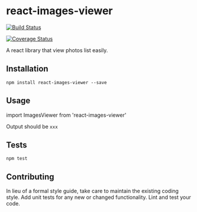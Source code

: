 # react-images-viewer




[![Build Status](https://travis-ci.org/guonanci/react-images-viewer.svg?branch=master)](https://travis-ci.org/guonanci/react-images-viewer)

[![Coverage Status](https://coveralls.io/repos/github/guonanci/react-images-viewer/badge.svg?branch=master)](https://coveralls.io/github/guonanci/react-images-viewer?branch=master)

A react library that view photos list easily.

## Installation

  `npm install react-images-viewer --save`

## Usage

  import ImagesViewer from 'react-images-viewer'

Output should be `xxx`

## Tests

  `npm test`

## Contributing

In lieu of a formal style guide, take care to maintain the existing coding style. Add unit tests for any new or changed functionality. Lint and test your code.
